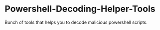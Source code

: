 # Powershell-Decoding-Helper-Tools

Bunch of tools that helps you to decode malicious powershell scripts. 

